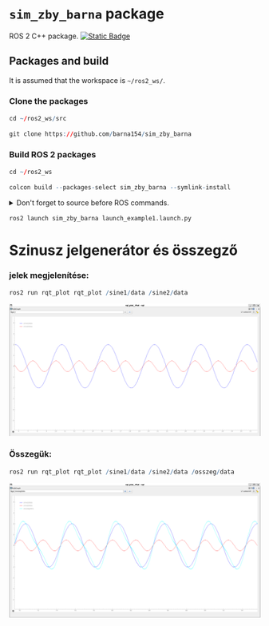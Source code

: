 # `sim_zby_barna` package
ROS 2 C++ package.  [![Static Badge](https://img.shields.io/badge/ROS_2-Humble-34aec5)](https://docs.ros.org/en/humble/)
## Packages and build

It is assumed that the workspace is `~/ros2_ws/`.

### Clone the packages
``` r
cd ~/ros2_ws/src
```
``` r
git clone https://github.com/barna154/sim_zby_barna
```

### Build ROS 2 packages
``` r
cd ~/ros2_ws
```
``` r
colcon build --packages-select sim_zby_barna --symlink-install
```

<details>
<summary> Don't forget to source before ROS commands.</summary>

``` bash
source ~/ros2_ws/install/setup.bash
```
</details>

``` r
ros2 launch sim_zby_barna launch_example1.launch.py
```

# Szinusz jelgenerátor és összegző


### jelek megjelenítése:
``` r
ros2 run rqt_plot rqt_plot /sine1/data /sine2/data
```
<img src="img/sinus.png" alt="Szinusz jel" width="800">


### Összegük:
``` r
ros2 run rqt_plot rqt_plot /sine1/data /sine2/data /osszeg/data
```
<img src="img/osszeg.png" alt="Szinusz jel" width="800">